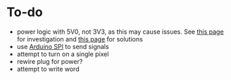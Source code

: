 # To-do

- power logic with 5V0, not 3V3, as this may cause issues. See [this page](./code%20information.md#sending-0x0e02-clock-and-data) for investigation and [this page][powering with arduino] for solutions
- use [Arduino SPI] to send signals
- attempt to turn on a single pixel
- rewire plug for power?
- attempt to write word

[powering with arduino]: https://github.com/ConnectedHumber/Bus-Terminal-Signs/blob/master/Hardware.md#using-an-arduino-to-drive-the-panels
[Arduino SPI]: https://www.arduino.cc/reference/en/language/functions/communication/spi/
